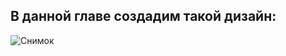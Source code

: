  ## В данной главе создадим такой дизайн: 
 ![Снимок](https://user-images.githubusercontent.com/59352861/151211910-d7d989f2-c176-410e-8843-dffd735a371d.JPG)
